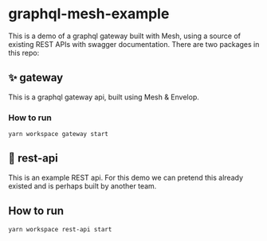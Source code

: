 # graphql-mesh-example

This is a demo of a graphql gateway built with Mesh, using a source of existing REST APIs with swagger documentation. There are two packages in this repo:

## ✨ gateway

This is a graphql gateway api, built using Mesh & Envelop.

### How to run
```
yarn workspace gateway start
```

## 📠 rest-api

This is an example REST api. For this demo we can pretend this already existed and is perhaps built by another team. 

## How to run

```
yarn workspace rest-api start
```
